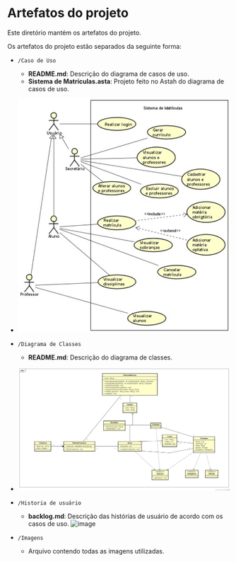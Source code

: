 # Artefatos do projeto

Este diretório mantém os artefatos do projeto. 


Os artefatos do projeto estão separados da seguinte forma:
* `/Caso de Uso`
	* **README.md**: Descrição do diagrama de casos de uso.
	* **Sistema de Matrículas.asta**: Projeto feito no Astah do diagrama de casos de uso.
 * ![Caso de uso inicial](./Imagens/CasoDeUso1.jpg)

* `/Diagrama de Classes`
	* **README.md**: Descrição do diagrama de classes.
 * ![UML - Rascunho do diagrama de classes](./Imagens/SistemaMatriculaUML.png)

* `/Historia de usuário`
	* **backlog.md**: Descrição das histórias de usuário de acordo com os casos de uso.
   	![image](https://github.com/pucmg-2023-02-lds-g1/Projeto1-matricula/assets/78311166/d483d73a-9580-4adf-9964-0e8dfb427986)


* `/Imagens`
	* Arquivo contendo todas as imagens utilizadas.
